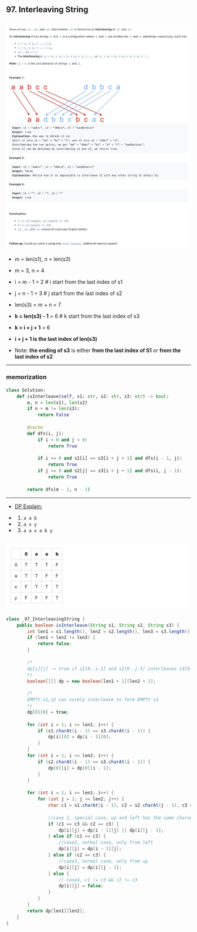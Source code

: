 ## 97. Interleaving String
![](img/2023-04-04-12-46-21.png)
---

- m = len(s1), n = len(s3)

- m = 3, n = 4
- i = m - 1 = 2                       # i start from the last index of s1
- j = n - 1 = 3                       # j start from the last index of s2
    
- len(s3) = m + n = 7
- **k =  len(s3) - 1** = 6                # k start from the last index of s3
- **k = i + j + 1** = 6
- **i + j + 1 is the last index of len(s3)**


- Note: **the ending of s3** is either **from the last index of S1** or **from the last index of s2**
---
### memorization

```py
class Solution:
    def isInterleave(self, s1: str, s2: str, s3: str) -> bool:
        m, n = len(s1), len(s2)
        if n + m != len(s3):
            return False

        @cache
        def dfs(i, j):
            if i < 0 and j < 0:
                return True

            if i >= 0 and s1[i] == s3[i + j + 1] and dfs(i - 1, j):
                return True
            if j >= 0 and s2[j] == s3[i + j + 1] and dfs(i, j - 1):
                return True

        return dfs(m - 1, n - 1)
```

---
- [DP Explain:](https://www.youtube.com/watch?v=ih2OZ9-M3OM)


- 1.  `a a b`
- 2.  `a x y`
- 3.  `a a x a b y`


![](img/2023-04-04-16-06-06.png)
---

```java
class _97_InterleavingString {
    public boolean isInterleave(String s1, String s2, String s3) {
        int len1 = s1.length(), len2 = s2.length(), len3 = s3.length();
        if (len1 + len2 != len3) {
            return false;
        }

        /*
        dp[i][j] -> true if s1[0..i-1] and s2[0..j-1] interleaves s3[0..i+j-1]
        */
        boolean[][] dp = new boolean[len1 + 1][len2 + 1];

        /*
        EMPTY s1,s2 can surely interleave to form EMPTY s3
        */
        dp[0][0] = true;

        for (int i = 1; i <= len1; i++) {
            if (s1.charAt(i - 1) == s3.charAt(i - 1)) {
                dp[i][0] = dp[i - 1][0];
            }
        }
        for (int i = 1; i <= len2; i++) {
            if (s2.charAt(i - 1) == s3.charAt(i - 1)) {
                dp[0][i] = dp[0][i - 1];
            }
        }

        for (int i = 1; i <= len1; i++) {
            for (int j = 1; j <= len2; j++) {
                char c1 = s1.charAt(i - 1), c2 = s2.charAt(j - 1), c3 = s3.charAt(i + j - 1);

                //case 1, special case, up and left has the same character.
                if (c1 == c3 && c2 == c3) {
                    dp[i][j] = dp[i - 1][j] || dp[i][j - 1];
                } else if (c1 == c3) {
                    //case2, normal case, only from left
                    dp[i][j] = dp[i - 1][j];
                } else if (c2 == c3) {
                    //case3, normal case, only from up
                    dp[i][j] = dp[i][j - 1];
                } else {
                    // case4, c1 != c3 && c2 != c3
                    dp[i][j] = false;
                }
            }
        }
        return dp[len1][len2];
    }
}
```